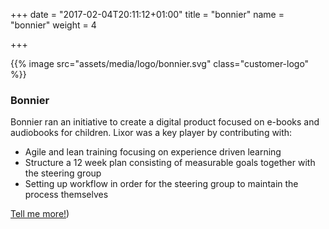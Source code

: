 +++
date = "2017-02-04T20:11:12+01:00"
title = "bonnier"
name = "bonnier"
weight = 4

+++

{{% image src="assets/media/logo/bonnier.svg" class="customer-logo" %}}
### Bonnier
Bonnier ran an initiative to create a digital product focused on e-books and audiobooks for children. Lixor was a key player by contributing with: 

* Agile and lean training focusing on experience driven learning
* Structure a 12 week plan consisting of measurable goals together with the steering group
* Setting up workflow in order for the steering group to maintain the process themselves


[Tell me more!](mailto:team@lixor.se?subject=Tell%20me%20more!&body=Hi!%20Please%20contact%20me%20so%20we%20can%20have%20coffe%20and%20talk%20about%20agile%20ways%20of%20working))
